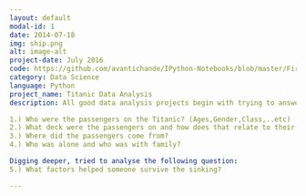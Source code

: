```yaml
---
layout: default
modal-id: 1
date: 2014-07-18
img: ship.png
alt: image-alt
project-date: July 2016
code: https://github.com/avantichande/IPython-Notebooks/blob/master/First%20Data%20Project%20-%20Titanic%20Kaggle%20dataset.ipynb
category: Data Science
language: Python
project_name: Titanic Data Analysis
description: All good data analysis projects begin with trying to answer questions. In this project, I tried to analyse the Titanic survival dataset to answer this list of questions:

1.) Who were the passengers on the Titanic? (Ages,Gender,Class,..etc)
2.) What deck were the passengers on and how does that relate to their class?
3.) Where did the passengers come from?
4.) Who was alone and who was with family?

Digging deeper, tried to analyse the following question:
5.) What factors helped someone survive the sinking?

---
```

